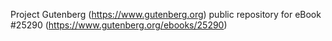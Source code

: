 Project Gutenberg (https://www.gutenberg.org) public repository for eBook #25290 (https://www.gutenberg.org/ebooks/25290)
